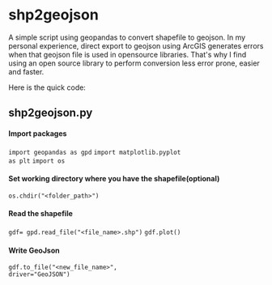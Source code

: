 # shp2geojson

A simple script using geopandas to convert shapefile to geojson.
In my personal experience, direct export to geojson using ArcGIS generates errors when that geojson file is used in opensource libraries. That's why I find using an open source library to perform conversion less error prone, easier and faster.

Here is the quick code:

## shp2geojson.py

#### Import packages
<code>import geopandas as gpd</code>
<code>import matplotlib.pyplot as plt</code>
<code>import os</code>

#### Set working directory where you have the shapefile(optional)
<code>os.chdir("<folder_path>")</code>

#### Read the shapefile
<code>gdf= gpd.read_file("<file_name>.shp")</code>
<code>gdf.plot()</code>

#### Write GeoJson
<code>gdf.to_file("<new_file_name>", driver="GeoJSON")</code>
